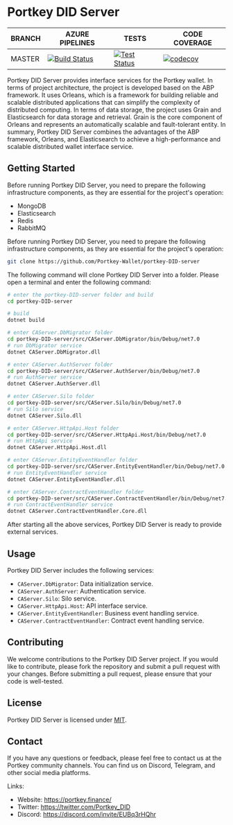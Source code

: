 # Portkey DID Server

BRANCH | AZURE PIPELINES                                                                                                                                                                                                                                                  | TESTS                                                                                                                                                                                                                        | CODE COVERAGE
-------|------------------------------------------------------------------------------------------------------------------------------------------------------------------------------------------------------------------------------------------------------------------|------------------------------------------------------------------------------------------------------------------------------------------------------------------------------------------------------------------------------|--------------
MASTER | [![Build Status](https://dev.azure.com/Portkey-Finance/Portkey-Finance/_apis/build/status%2FPortkey-Wallet.portkey-DID-server?branchName=master)](https://dev.azure.com/Portkey-Finance/Portkey-Finance/_build/latest?definitionId=9&branchName=master) | [![Test Status](https://dev.azure.com/Portkey-Finance/Portkey-Finance/_apis/build/status%2FPortkey-Wallet.portkey-DID-server?branchName=master)](https://dev.azure.com/Portkey-Finance/Portkey-Finance/_build/latest?definitionId=9&branchName=master) | [![codecov](https://codecov.io/github/Portkey-Wallet/portkey-DID-server/branch/master/graph/badge.svg?token=2TWAZLIGG8)](https://codecov.io/github/Portkey-Wallet/portkey-DID-server)

Portkey DID Server provides interface services for the Portkey wallet. In terms of project architecture, the project is developed based on the ABP framework. It uses Orleans, which is a framework for building reliable and scalable distributed applications that can simplify the complexity of distributed computing. In terms of data storage, the project uses Grain and Elasticsearch for data storage and retrieval. Grain is the core component of Orleans and represents an automatically scalable and fault-tolerant entity. In summary, Portkey DID Server combines the advantages of the ABP framework, Orleans, and Elasticsearch to achieve a high-performance and scalable distributed wallet interface service.
## Getting Started

Before running Portkey DID Server, you need to prepare the following infrastructure components, as they are essential for the project's operation:
* MongoDB
* Elasticsearch
* Redis
* RabbitMQ

Before running Portkey DID Server, you need to prepare the following infrastructure components, as they are essential for the project's operation:
```Bash
git clone https://github.com/Portkey-Wallet/portkey-DID-server
```

The following command will clone Portkey DID Server into a folder. Please open a terminal and enter the following command:

```Bash
# enter the portkey-DID-server folder and build 
cd portkey-DID-server

# build
dotnet build

# enter CAServer.DbMigrator folder
cd portkey-DID-server/src/CAServer.DbMigrator/bin/Debug/net7.0
# run DbMigrator service
dotnet CAServer.DbMigrator.dll

# enter CAServer.AuthServer folder
cd portkey-DID-server/src/CAServer.AuthServer/bin/Debug/net7.0
# run AuthServer service
dotnet CAServer.AuthServer.dll

# enter CAServer.Silo folder
cd portkey-DID-server/src/CAServer.Silo/bin/Debug/net7.0
# run Silo service
dotnet CAServer.Silo.dll

# enter CAServer.HttpApi.Host folder
cd portkey-DID-server/src/CAServer.HttpApi.Host/bin/Debug/net7.0
# run HttpApi service
dotnet CAServer.HttpApi.Host.dll

# enter CAServer.EntityEventHandler folder
cd portkey-DID-server/src/CAServer.EntityEventHandler/bin/Debug/net7.0
# run EntityEventHandler service
dotnet CAServer.EntityEventHandler.dll

# enter CAServer.ContractEventHandler folder
cd portkey-DID-server/src/CAServer.ContractEventHandler/bin/Debug/net7.0
# run ContractEventHandler service
dotnet CAServer.ContractEventHandler.Core.dll
```

After starting all the above services, Portkey DID Server is ready to provide external services.

## Usage

Portkey DID Server includes the following services:

- `CAServer.DbMigrator`: Data initialization service.
- `CAServer.AuthServer`: Authentication service.
- `CAServer.Silo`: Silo service.
- `CAServer.HttpApi.Host`: API interface service.
- `CAServer.EntityEventHandler`: Business event handling service.
- `CAServer.ContractEventHandler`: Contract event handling service.

## Contributing

We welcome contributions to the Portkey DID Server project. If you would like to contribute, please fork the repository and submit a pull request with your changes. Before submitting a pull request, please ensure that your code is well-tested.

## License

Portkey DID Server is licensed under [MIT](https://github.com/Portkey-Wallet/portkey-DID-server/blob/master/LICENSE).

## Contact

If you have any questions or feedback, please feel free to contact us at the Portkey community channels. You can find us on Discord, Telegram, and other social media platforms.

Links:

- Website: https://portkey.finance/
- Twitter: https://twitter.com/Portkey_DID
- Discord: https://discord.com/invite/EUBq3rHQhr
